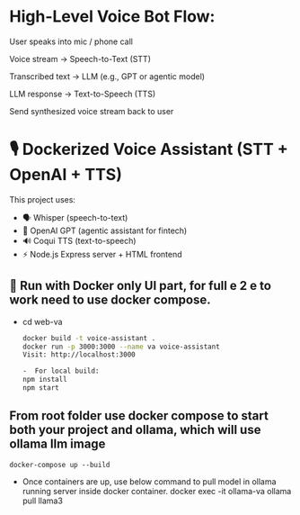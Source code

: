 # High-Level Voice Bot Flow:

User speaks into mic / phone call

Voice stream → Speech-to-Text (STT)

Transcribed text → LLM (e.g., GPT or agentic model)

LLM response → Text-to-Speech (TTS)

Send synthesized voice stream back to user



# 🎙️ Dockerized Voice Assistant (STT + OpenAI + TTS)

This project uses:
- 🗣️ Whisper (speech-to-text)
- 🤖 OpenAI GPT (agentic assistant for fintech)
- 🔊 Coqui TTS (text-to-speech)
- ⚡ Node.js Express server + HTML frontend

## 🚀 Run with Docker only UI part, for full e 2 e to work need to use docker compose.

- cd web-va
    ```bash
    docker build -t voice-assistant .
    docker run -p 3000:3000 --name va voice-assistant
    Visit: http://localhost:3000

   -  For local build:
    npm install
    npm start


## From root folder use docker compose to start both your project and ollama, which will use ollama llm image 
    docker-compose up --build 
- Once containers are up, use below command to pull model in ollama running server inside docker container.
    docker exec -it ollama-va ollama pull llama3
